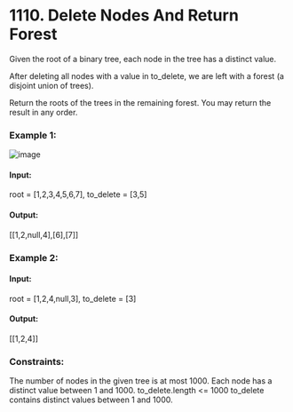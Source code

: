# 1110. Delete Nodes And Return Forest
Given the root of a binary tree, each node in the tree has a distinct value.

After deleting all nodes with a value in to_delete, we are left with a forest (a disjoint union of trees).

Return the roots of the trees in the remaining forest. You may return the result in any order.

### Example 1:
![image](https://github.com/user-attachments/assets/7aa4f7b7-3120-4e9d-8fac-ef74ec29c5a3)
#### Input:
root = [1,2,3,4,5,6,7], to_delete = [3,5]
#### Output:
[[1,2,null,4],[6],[7]]

### Example 2:
#### Input: 
root = [1,2,4,null,3], to_delete = [3]
#### Output: 
[[1,2,4]]
 
### Constraints:
The number of nodes in the given tree is at most 1000.
Each node has a distinct value between 1 and 1000.
to_delete.length <= 1000
to_delete contains distinct values between 1 and 1000.


